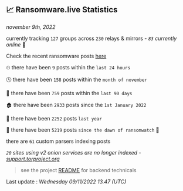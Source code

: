 
## 📈 Ransomware.live Statistics
_november 9th, 2022_

currently tracking `127` groups across `230` relays & mirrors - _`83` currently online_ 📡

Check the recent ransomware posts [here](https://www.ransomware.live/#/recentposts)


⏲ there have been `9` posts within the `last 24 hours`

🕓 there have been `158` posts within the `month of november`

📅 there have been `759` posts within the `last 90 days`

🏚 there have been `2933` posts since the `1st January 2022`

🚀 there have been `2252` posts `last year`

🦕 there have been `5219` posts `since the dawn of ransomwatch` 🐣

there are `61` custom parsers indexing posts

_`20` sites using v2 onion services are no longer indexed - [support.torproject.org](https://support.torproject.org/onionservices/v2-deprecation/)_

> see the project [README](https://github.com/jmousqueton/ransomwatch#readme) for backend technicals



Last update : _Wednesday 09/11/2022 13.47 (UTC)_

